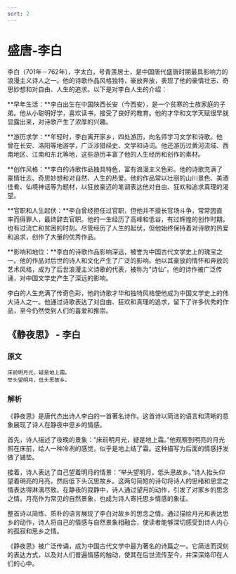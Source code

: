 ```yaml
---
sort: 2
---
```

# 盛唐-李白
李白（701年－762年），字太白，号青莲居士，是中国唐代盛唐时期最具影响力的浪漫主义诗人之一。他的诗歌作品风格独特，豪放奔放，表现了他的豪情壮志、奇思妙想和对自由、人生的追求。以下是对李白人生的介绍：

**早年生活：**李白出生在中国陕西长安（今西安），是一个贫寒的士族家庭的子弟。他从小聪明好学，喜欢读书，接受了良好的教育。他的才华和文学天赋很早就显露出来，对诗歌产生了浓厚的兴趣。

**游历求学：**年轻时，李白离开家乡，四处游历，向名师学习文学和诗歌。他曾在长安、洛阳等地游学，广泛涉猎经史、文学和诗词。他还游历过黄河流域、西南地区、江南和东北等地，这些游历丰富了他的人生经历和创作的素材。

**创作风格：**李白的诗歌作品独具特色，富有浪漫主义色彩。他的诗歌充满了豪情壮志、奇思妙想和对自然、人生的热爱。他的作品常以壮丽的山川景色、美酒佳肴、仙境神话等为题材，以狂放豪迈的笔调表达他对自由、狂欢和追求真理的渴望。

**官职和人生起伏：**李白曾经担任过官职，但他并不擅长官场斗争，常常因直率而得罪人，最终辞去官职。他的一生经历了高峰和低谷，有过辉煌的创作时期，也有过流亡和贫困的时刻。尽管经历了人生的起伏，但他始终保持着对诗歌的热爱和追求，创作了大量的优秀作品。

**影响和地位：**李白的诗歌作品影响深远，被誉为中国古代文学史上的瑰宝之一。他的作品对后世的诗人和文化产生了广泛的影响。他以其豪放的情怀和奔放的艺术风格，成为了后世浪漫主义诗歌的代表，被称为"诗仙"。他的诗作被广泛传诵，对中国文学史产生了深远的影响。

李白的人生充满了传奇色彩，他的诗歌才华和独特风格使他成为中国文学史上的伟大诗人之一。他通过诗歌表达了对自由、狂欢和真理的追求，留下了许多优秀的作品，至今仍然受到人们的喜爱和推崇。

## 《静夜思》 - 李白

### 原文
```
床前明月光，疑是地上霜。
举头望明月，低头思故乡。
```
### 解析
《静夜思》是唐代杰出诗人李白的一首著名诗作。这首诗以简洁的语言和清晰的意象展现了诗人在静夜中思乡的情感。

首先，诗人描述了夜晚的景象：“床前明月光，疑是地上霜。”他观察到明亮的月光照在床前，给人一种冷冽的感觉，似乎是地上结了霜。这种描写为后面的情感抒发做了铺垫。

接着，诗人表达了自己望着明月的情景：“举头望明月，低头思故乡。”诗人抬头仰望着明亮的月亮，然后低下头沉思故乡。这两句简短的诗句将诗人的思绪和思念之情表达得淋漓尽致。在静夜的寂静中，诗人通过望月的动作，引发了对家乡的思念之情。月亮作为常见的自然景象，也成为诗人寄托思乡情感的象征。

整首诗以简练、质朴的语言展现了李白对故乡的思念之情。通过描绘月光和表达思乡的动作，诗人将自己的情感与自然景象相融合，使读者能够深切感受到诗人内心的孤寂和思乡之情。

《静夜思》被广泛传诵，成为中国古代文学中最为著名的诗篇之一。它简洁而深刻的表达方式，以及对人们普遍情感的触动，使其在后世流传至今，并深深烙印在人们的心中。


